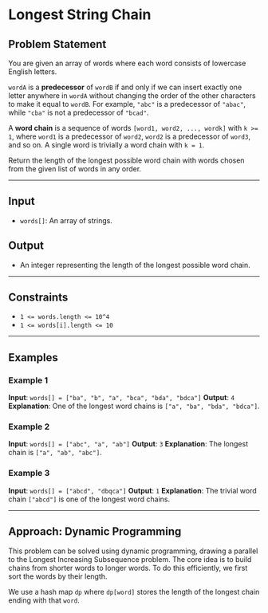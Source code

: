 # Longest String Chain

## Problem Statement

You are given an array of words where each word consists of lowercase English letters.

`wordA` is a **predecessor** of `wordB` if and only if we can insert exactly one letter anywhere in `wordA` without changing the order of the other characters to make it equal to `wordB`. For example, `"abc"` is a predecessor of `"abac"`, while `"cba"` is not a predecessor of `"bcad"`.

A **word chain** is a sequence of words `[word1, word2, ..., wordk]` with `k >= 1`, where `word1` is a predecessor of `word2`, `word2` is a predecessor of `word3`, and so on. A single word is trivially a word chain with `k = 1`.

Return the length of the longest possible word chain with words chosen from the given list of words in any order.

---

## Input

- `words[]`: An array of strings.

## Output

- An integer representing the length of the longest possible word chain.

---

## Constraints

- `1 <= words.length <= 10^4`
- `1 <= words[i].length <= 10`

---

## Examples

### Example 1

**Input**: `words[] = ["ba", "b", "a", "bca", "bda", "bdca"]`
**Output**: `4`
**Explanation**: One of the longest word chains is `["a", "ba", "bda", "bdca"]`.

### Example 2

**Input**: `words[] = ["abc", "a", "ab"]`
**Output**: `3`
**Explanation**: The longest chain is `["a", "ab", "abc"]`.

### Example 3

**Input**: `words[] = ["abcd", "dbqca"]`
**Output**: `1`
**Explanation**: The trivial word chain `["abcd"]` is one of the longest word chains.

---

## Approach: Dynamic Programming

This problem can be solved using dynamic programming, drawing a parallel to the Longest Increasing Subsequence problem. The core idea is to build chains from shorter words to longer words. To do this efficiently, we first sort the words by their length.

We use a hash map `dp` where `dp[word]` stores the length of the longest chain ending with that `word`.

